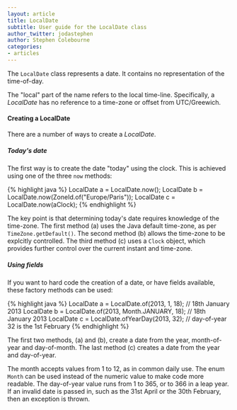 ```yaml
---
layout: article
title: LocalDate
subtitle: User guide for the LocalDate class
author_twitter: jodastephen
author: Stephen Colebourne
categories:
- articles
---
```


The `LocalDate` class represents a date.
It contains no representation of the time-of-day.

The "local" part of the name refers to the local time-line.
Specifically, a *LocalDate* has no reference to a time-zone or offset from UTC/Greewich.

#### Creating a LocalDate

There are a number of ways to create a *LocalDate*.

##### Today's date

The first way is to create the date "today" using the clock.
This is achieved using one of the three `now` methods:

{% highlight java %}
LocalDate a = LocalDate.now();
LocalDate b = LocalDate.now(ZoneId.of("Europe/Paris"));
LocalDate c = LocalDate.now(aClock);
{% endhighlight %}

The key point is that determining today's date requires knowledge of the time-zone.
The first method (a) uses the Java default time-zone, as per `TimeZone.getDefault()`.
The second method (b) allows the time-zone to be explcitly controlled.
The third method (c) uses a `Clock` object, which provides further control over the current instant and time-zone.

##### Using fields

If you want to hard code the creation of a date, or have fields available, these factory
methods can be used:

{% highlight java %}
LocalDate a = LocalDate.of(2013, 1, 18);              // 18th January 2013
LocalDate b = LocalDate.of(2013, Month.JANUARY, 18);  // 18th January 2013
LocalDate c = LocalDate.ofYearDay(2013, 32);          // day-of-year 32 is the 1st February
{% endhighlight %}

The first two methods, (a) and (b), create a date from the year, month-of-year and day-of-month.
The last method (c) creates a date from the year and day-of-year.

The month accepts values from 1 to 12, as in common daily use.
The enum `Month` can be used instead of the numeric value to make code more readable.
The day-of-year value runs from 1 to 365, or to 366 in a leap year.
If an invalid date is passed in, such as the 31st April or the 30th February, then an exception is thrown.



